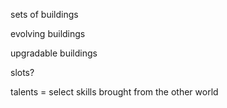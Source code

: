 

sets of buildings

evolving buildings

upgradable buildings

slots?


talents = select skills brought from the other world
